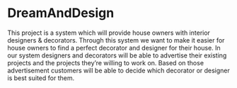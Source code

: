 # DreamAndDesign
This project is a system which will provide house owners with 
interior designers & decorators. Through this system we want to make it easier 
for house owners to find a perfect decorator and designer for their house. In our 
system designers and decorators will be able to advertise their existing projects 
and the projects they’re willing to work on. Based on those advertisement 
customers will be able to decide which decorator or designer is best suited for 
them.